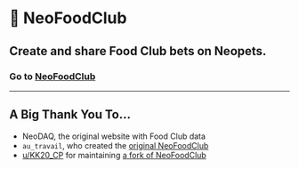 # 🍔 NeoFoodClub

## Create and share Food Club bets on Neopets.

### Go to [NeoFoodClub](https://neofood.club/)

---

## A Big Thank You To...

- NeoDAQ, the original website with Food Club data
- `au_travail`, who created the [original NeoFoodClub](http://neofoodclub.fr/)
- [u/KK20_CP](https://www.reddit.com/user/KK20_CP/) for maintaining [a fork of NeoFoodClub](https://foodclub.neocities.org/)
